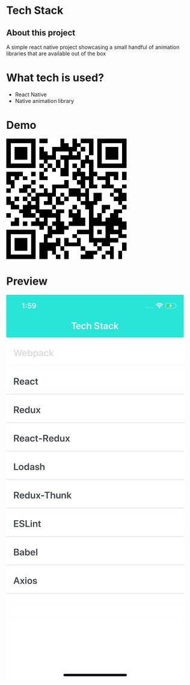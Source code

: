 # Tech Stack

## About this project

A simple react native project showcasing a small handful of animation libraries that are available out of the box

# What tech is used?

- React Native
- Native animation library  


# Demo 
<img src='./qr.png' />

# Preview
<img src='./tech.gif' />

